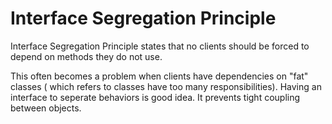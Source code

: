 # Interface Segregation Principle
Interface Segregation Principle states that no clients should be forced to depend on methods they do not use.

This often becomes a problem when clients have dependencies on "fat" classes ( which refers to classes have too many responsibilities). Having an interface to seperate behaviors is good idea. It prevents tight coupling between objects.